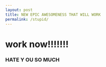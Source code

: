 ```yaml
---
layout: post
title: NEW EPIC AWESOMENESS THAT WILL WORK
permalink: /stupid/
---
```


# work now!!!!!!!

### HATE Y OU SO MUCH 
